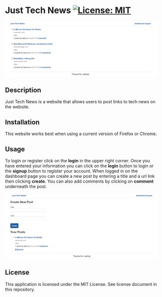 # Just Tech News [![License: MIT](https://img.shields.io/badge/License-MIT-yellow.svg)](https://opensource.org/licenses/MIT)
<!-- Please visit the [Just Tech News](https://Heroku Link HERE) website. -->
![homepage](./screenshots/screenshot1.png)

## Description
Just Tech News is a website that allows users to post links to tech news on the website.

## Installation
This website works best when using a current version of Firefox or Chrome.

## Usage
To login or register click on the **login**  in the upper right corner.  Once you have entered your information you can click on the  **login** button to login or the **signup** button to register your account.  When logged in on the dashboard page you can create a new post by entering a title and a url link then clicking **create**.  You can also add comments by clicking on **comment** underneath the post.

![homepage](./screenshots/screenshot2.png)

## License
This application is licensed under the MIT License.  See license document in this repository.